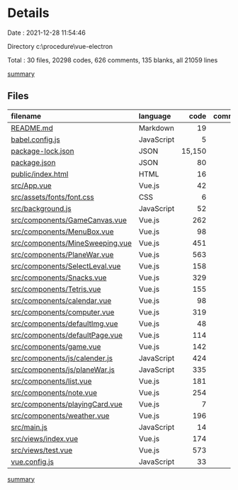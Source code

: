 # Details

Date : 2021-12-28 11:54:46

Directory c:\procedure\vue-electron

Total : 30 files,  20298 codes, 626 comments, 135 blanks, all 21059 lines

[summary](results.md)

## Files
| filename | language | code | comment | blank | total |
| :--- | :--- | ---: | ---: | ---: | ---: |
| [README.md](/README.md) | Markdown | 19 | 0 | 6 | 25 |
| [babel.config.js](/babel.config.js) | JavaScript | 5 | 0 | 1 | 6 |
| [package-lock.json](/package-lock.json) | JSON | 15,150 | 0 | 1 | 15,151 |
| [package.json](/package.json) | JSON | 80 | 0 | 1 | 81 |
| [public/index.html](/public/index.html) | HTML | 16 | 1 | 1 | 18 |
| [src/App.vue](/src/App.vue) | Vue.js | 42 | 0 | 4 | 46 |
| [src/assets/fonts/font.css](/src/assets/fonts/font.css) | CSS | 6 | 0 | 0 | 6 |
| [src/background.js](/src/background.js) | JavaScript | 52 | 30 | 10 | 92 |
| [src/components/GameCanvas.vue](/src/components/GameCanvas.vue) | Vue.js | 262 | 39 | 2 | 303 |
| [src/components/MenuBox.vue](/src/components/MenuBox.vue) | Vue.js | 98 | 2 | 2 | 102 |
| [src/components/MineSweeping.vue](/src/components/MineSweeping.vue) | Vue.js | 451 | 92 | 4 | 547 |
| [src/components/PlaneWar.vue](/src/components/PlaneWar.vue) | Vue.js | 563 | 44 | 4 | 611 |
| [src/components/SelectLeval.vue](/src/components/SelectLeval.vue) | Vue.js | 158 | 14 | 2 | 174 |
| [src/components/Snacks.vue](/src/components/Snacks.vue) | Vue.js | 329 | 11 | 2 | 342 |
| [src/components/Tetris.vue](/src/components/Tetris.vue) | Vue.js | 155 | 11 | 2 | 168 |
| [src/components/calendar.vue](/src/components/calendar.vue) | Vue.js | 98 | 5 | 2 | 105 |
| [src/components/computer.vue](/src/components/computer.vue) | Vue.js | 319 | 4 | 2 | 325 |
| [src/components/defaultImg.vue](/src/components/defaultImg.vue) | Vue.js | 48 | 0 | 2 | 50 |
| [src/components/defaultPage.vue](/src/components/defaultPage.vue) | Vue.js | 114 | 3 | 2 | 119 |
| [src/components/game.vue](/src/components/game.vue) | Vue.js | 142 | 18 | 4 | 164 |
| [src/components/js/calender.js](/src/components/js/calender.js) | JavaScript | 424 | 198 | 39 | 661 |
| [src/components/js/planeWar.js](/src/components/js/planeWar.js) | JavaScript | 335 | 43 | 15 | 393 |
| [src/components/list.vue](/src/components/list.vue) | Vue.js | 181 | 14 | 2 | 197 |
| [src/components/note.vue](/src/components/note.vue) | Vue.js | 254 | 15 | 3 | 272 |
| [src/components/playingCard.vue](/src/components/playingCard.vue) | Vue.js | 7 | 0 | 1 | 8 |
| [src/components/weather.vue](/src/components/weather.vue) | Vue.js | 196 | 2 | 2 | 200 |
| [src/main.js](/src/main.js) | JavaScript | 14 | 7 | 3 | 24 |
| [src/views/index.vue](/src/views/index.vue) | Vue.js | 174 | 16 | 4 | 194 |
| [src/views/test.vue](/src/views/test.vue) | Vue.js | 573 | 48 | 10 | 631 |
| [vue.config.js](/vue.config.js) | JavaScript | 33 | 9 | 2 | 44 |

[summary](results.md)
